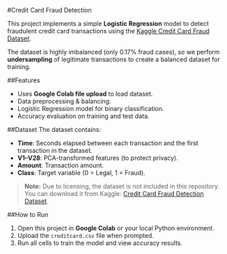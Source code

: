 #Credit Card Fraud Detection

This project implements a simple **Logistic Regression** model to detect fraudulent credit card transactions using the [Kaggle Credit Card Fraud Dataset](https://www.kaggle.com/datasets/mlg-ulb/creditcardfraud).

The dataset is highly imbalanced (only 0.17% fraud cases), so we perform **undersampling** of legitimate transactions to create a balanced dataset for training.

##Features
- Uses **Google Colab file upload** to load dataset.
- Data preprocessing & balancing.
- Logistic Regression model for binary classification.
- Accuracy evaluation on training and test data.

##Dataset
The dataset contains:
- **Time**: Seconds elapsed between each transaction and the first transaction in the dataset.
- **V1–V28**: PCA-transformed features (to protect privacy).
- **Amount**: Transaction amount.
- **Class**: Target variable (0 = Legal, 1 = Fraud).

> **Note:** Due to licensing, the dataset is not included in this repository.  
You can download it from Kaggle: [Credit Card Fraud Detection Dataset](https://www.kaggle.com/datasets/mlg-ulb/creditcardfraud).

##How to Run
1. Open this project in **Google Colab** or your local Python environment.
2. Upload the `creditcard.csv` file when prompted.
3. Run all cells to train the model and view accuracy results.

